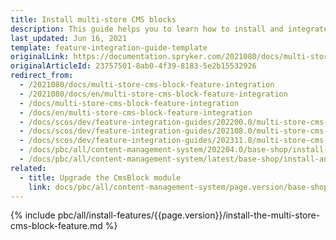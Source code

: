 ```yaml
---
title: Install multi-store CMS blocks
description: This guide helps you to learn how to install and integrate multi-store CMS blocks in a Spryker project
last_updated: Jun 16, 2021
template: feature-integration-guide-template
originalLink: https://documentation.spryker.com/2021080/docs/multi-store-cms-block-feature-integration
originalArticleId: 23757501-8ab0-4f39-8183-5e2b15532926
redirect_from:
  - /2021080/docs/multi-store-cms-block-feature-integration
  - /2021080/docs/en/multi-store-cms-block-feature-integration
  - /docs/multi-store-cms-block-feature-integration
  - /docs/en/multi-store-cms-block-feature-integration
  - /docs/scos/dev/feature-integration-guides/202200.0/multi-store-cms-block-feature-integration.html
  - /docs/scos/dev/feature-integration-guides/202108.0/multi-store-cms-block-feature-integration.html
  - /docs/scos/dev/feature-integration-guides/202311.0/multi-store-cms-block-feature-integration.html
  - /docs/pbc/all/content-management-system/202204.0/base-shop/install-and-upgrade/install-multi-store-cms-blocks.html
  - /docs/pbc/all/content-management-system/latest/base-shop/install-and-upgrade/install-multi-store-cms-blocks.html
related:
  - title: Upgrade the CmsBlock module
    link: docs/pbc/all/content-management-system/page.version/base-shop/install-and-upgrade/upgrade-modules/upgrade-the-cmsblock-module.html
---
```


{% include pbc/all/install-features/{{page.version}}/install-the-multi-store-cms-block-feature.md %} <!-- To edit, see /_includes/pbc/all/install-features/202311.0/install-the-multi-store-cms-block-feature.md -->
